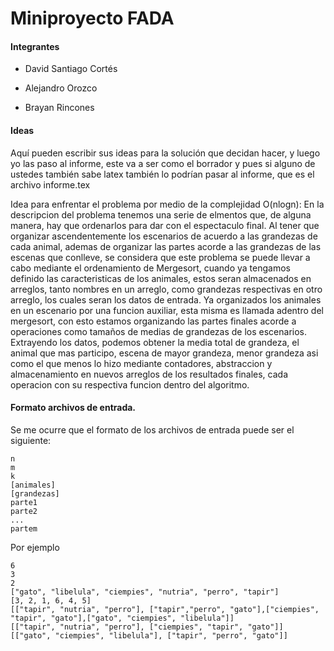 # Miniproyecto FADA

#### Integrantes
* David Santiago Cortés

* Alejandro Orozco

* Brayan Rincones


#### Ideas
Aquí pueden escribir sus ideas para la solución que decidan hacer, y luego yo las paso al informe, este va a ser como el borrador y pues si alguno
de ustedes también sabe latex también lo podrían pasar al informe, que es el archivo informe.tex

Idea para enfrentar el problema por medio de la complejidad O(nlogn):
En la descripcion del problema tenemos una serie de elmentos que, de alguna manera, hay que ordenarlos para dar con el espectaculo final. Al tener que organizar ascendentemente los escenarios de acuerdo a las grandezas de cada animal, ademas de organizar las partes acorde a las grandezas de las escenas que conlleve, se considera que este problema se puede llevar a cabo mediante el ordenamiento de Mergesort, cuando ya tengamos definido las caracteristicas de los animales, estos seran almacenados en arreglos, tanto nombres en un arreglo, como grandezas respectivas en otro arreglo, los cuales seran los datos de entrada. Ya organizados los animales en un escenario por una funcion auxiliar, esta misma es llamada adentro del mergesort, con esto estamos organizando las partes finales acorde a operaciones como tamaños de medias de grandezas de los escenarios. Extrayendo los datos, podemos obtener la media total de grandeza, el animal que mas participo, escena de mayor grandeza, menor grandeza asi como el que menos lo hizo mediante contadores, abstraccion y almacenamiento en nuevos arreglos de los resultados finales, cada operacion con su respectiva funcion dentro del algoritmo. 

#### Formato archivos de entrada.
Se me ocurre que el formato de los archivos de entrada puede ser el siguiente:
```
n
m
k
[animales]
[grandezas]
parte1
parte2
...
partem
```
Por ejemplo
```
6
3
2
["gato", "libelula", "ciempies", "nutria", "perro", "tapir"]
[3, 2, 1, 6, 4, 5]
[["tapir", "nutria", "perro"], ["tapir","perro", "gato"],["ciempies", "tapir", "gato"],["gato", "ciempies", "libelula"]]
[["tapir", "nutria", "perro"], ["ciempies", "tapir", "gato"]]
[["gato", "ciempies", "libelula"], ["tapir", "perro", "gato"]]
```
